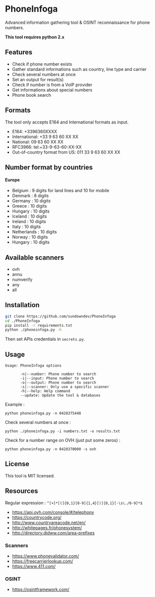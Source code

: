 # PhoneInfoga

Advanced information gathering tool & OSINT reconnaissance for phone numbers.

**This tool requires python 2.x**

## Features

- Check if phone number exists
- Gather standard informations such as country, line type and carrier
- Check several numbers at once
- Set an output for result(s)
- Check if number is from a VoIP provider
- Get informations about special numbers
- Phone book search

## Formats

The tool only accepts E164 and International formats as input.

- E164: +3396360XXXX
- International: +33 9 63 60 XX XX
- National: 09 63 60 XX XX
- RFC3966: tel:+33-9-63-60-XX-XX
- Out-of-country format from US: 011 33 9 63 60 XX XX

## Number format by countries

#### Europe

- Belgium : 9 digits for land lines and 10 for mobile
- Denmark : 8 digits
- Germany : 10 digits
- Greece : 10 digits
- Hungary : 10 digits
- Iceland : 10 digits
- Ireland : 10 digits
- Italy : 10 digits
- Netherlands : 10 digits
- Norway : 10 digits
- Hungary : 10 digits

## Available scanners

- ovh
- annu
- numverify
- any
- all

## Installation

```bash
git clone https://github.com/sundowndev/PhoneInfoga
cd ./PhoneInfoga
pip install -r requirements.txt
python ./phoneinfoga.py -h
```

Then set APIs credentials in `secrets.py`.

## Usage

```
Usage: PhoneInfoga options 

       -n|--number: Phone number to search
       -i|--input: Phone number to search
       -o|--output: Phone number to search
       -s|--scanner: Only use a specific scanner
       -h|--help: Help command
       --update: Update the tool & databases
```

Example :

```
python phoneinfoga.py -n 0428375448
```

Check several numbers at once :

```
python ./phoneinfoga.py -i numbers.txt -o results.txt
```

Check for a number range on OVH (just put some zeros) :

```
python phoneinfoga.py -n 0428370000 -s ovh
```

## License

This tool is MIT licensed.

## Resources

Regular expression : `^[+]*[(]{0,1}[0-9]{1,4}[)]{0,1}[-\s\./0-9]*$`

- https://api.ovh.com/console/#/telephony
- https://countrycode.org/
- http://www.countryareacode.net/en/
- http://whitepages.fr/phonesystem/
- http://directory.didww.com/area-prefixes

### Scanners
- https://www.phonevalidator.com/
- https://freecarrierlookup.com/
- https://www.411.com/

### OSINT
- https://osintframework.com/
